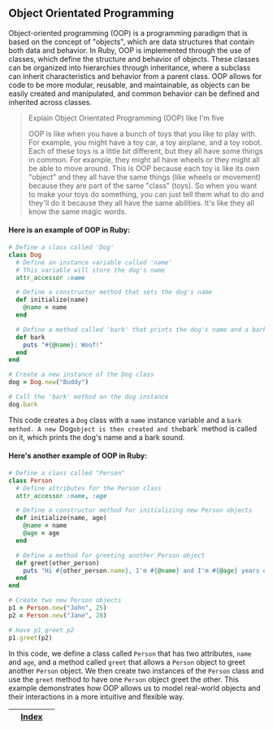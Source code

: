 ## Object Orientated Programming

Object-oriented programming (OOP) is a programming paradigm that is based on the concept of "objects", which are data structures that contain both data and behavior. In Ruby, OOP is implemented through the use of classes, which define the structure and behavior of objects. These classes can be organized into hierarchies through inheritance, where a subclass can inherit characteristics and behavior from a parent class. OOP allows for code to be more modular, reusable, and maintainable, as objects can be easily created and manipulated, and common behavior can be defined and inherited across classes.

> Explain Object Orientated Programming (OOP) like  I'm five
> 
> OOP is like when you have a bunch of toys that you like to play with. For example, you might have a toy car, a toy airplane, and a toy robot. Each of these toys is a little bit different, but they all have some things in common. For example, they might all have wheels or they might all be able to move around. This is OOP because each toy is like its own "object" and they all have the same things (like wheels or movement) because they are part of the same "class" (toys). So when you want to make your toys do something, you can just tell them what to do and they'll do it because they all have the same abilities. It's like they all know the same magic words.


#### Here is an example of OOP in Ruby:

```ruby
# Define a class called 'Dog'
class Dog
  # Define an instance variable called 'name'
  # This variable will store the dog's name
  attr_accessor :name

  # Define a constructor method that sets the dog's name
  def initialize(name)
    @name = name
  end

  # Define a method called 'bark' that prints the dog's name and a bark sound
  def bark
    puts "#{@name}: Woof!"
  end
end

# Create a new instance of the Dog class
dog = Dog.new("Buddy")

# Call the 'bark' method on the dog instance
dog.bark
```

This code creates a `Dog` class with a `name` instance variable and a `bark method. A new `Dog` object is then created and the `bark` method is called on it, which prints the dog's name and a bark sound.


#### Here's another example of OOP in Ruby:

```ruby
# Define a class called "Person"
class Person
  # Define attributes for the Person class
  attr_accessor :name, :age

  # Define a constructor method for initializing new Person objects
  def initialize(name, age)
    @name = name
    @age = age
  end

  # Define a method for greeting another Person object
  def greet(other_person)
    puts "Hi #{other_person.name}, I'm #{@name} and I'm #{@age} years old."
  end
end

# Create two new Person objects
p1 = Person.new("John", 25)
p2 = Person.new("Jane", 28)

# Have p1 greet p2
p1.greet(p2)

```

In this code, we define a class called `Person` that has two attributes, `name` and `age`, and a method called `greet` that allows a `Person` object to greet another `Person` object. We then create two instances of the `Person` class and use the `greet` method to have one `Person` object greet the other. This example demonstrates how OOP allows us to model real-world objects and their interactions in a more intuitive and flexible way.

|     | [Index](..%2FREADME.md) |     |
|-----|-------------------------|-----|
